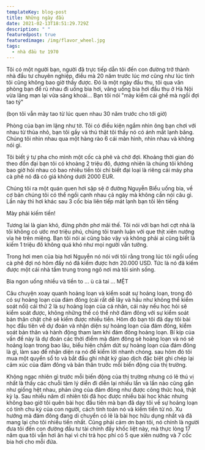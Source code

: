 ```yaml
---
templateKey: blog-post
title: Những ngày đầu
date: 2021-02-13T18:51:29.729Z
description: " "
featuredpost: true
featuredimage: /img/flavor_wheel.jpg
tags:
  - nhà đầu tư 1970
---
```

Tôi có một người bạn, người đã trực tiếp dẫn tôi đến con đường trở thành nhà đầu tư chuyên nghiệp, điều mà 20 năm trước lúc mơ cũng như  lúc tỉnh tôi cũng không bao giờ thấy được. Đó là một ngày đầu thu, tôi qua văn phòng bạn để rủ nhau đi uống bia hơi, vâng uống bia hơi đầu thu ở Hà Nội vừa lãng mạn lại vừa sảng khoái... Bạn tôi nói "mày kiếm cái ghế mà ngồi đợi tao tý"

(bọn tôi vẫn mày tao từ lúc quen nhau 30 năm trước cho tới giờ)

Phòng của bạn im lặng như tờ. Tôi có điều kiện ngắm nhìn ông bạn chơi với nhau từ thủa nhỏ, bạn tôi gầy và thú thật tôi thấy nó có ánh mắt lạnh băng. Chúng tôi nhìn nhau qua một hàng rào 6 cái màn hình, nhìn nhau và không nói gì.



Tôi biết ý tự pha cho mình một cốc cà phê và chờ đợi. Khoảng thời gian đó theo đồn đại bạn tôi có khoảng 2 triệu đô, đương nhiên là chúng tôi không bao giờ hỏi nhau có bao nhiêu tiền tôi chỉ biết đại loại là riêng cái máy pha cà phê nó đã có giá không dưới 2000 EUR.



Chúng tôi ra một quán quen hơi sập sệ ở đường Nguyễn Biểu uống bia, về cơ bản chúng tôi có thể ngồi cạnh nhau cả ngày mà không cần nói câu gì. Lần này thì hơi khác sau 3 cốc bia liên tiếp mát lạnh bạn tôi lên tiếng

Mày phải kiếm tiền!

Tương lai là gian khó, đừng phởn phơ mãi thế. Tôi nói với bạn hơi cợt nhả là tôi không có ước mơ triệu phú, chúng tôi tranh luận với que thịt xiên nướng vỉa hè trên miệng. Bạn tôi nói ai cũng bảo vậy và không phải ai cũng biết là kiếm 1 triệu đô không quá khó như mọi người vẫn tưởng.



Trong hơi men của bia hơi Nguyễn nó nói với tôi rằng trong lúc tôi ngồi uống cà phê đợi nó hôm đấy nó đã kiếm được hơn 20.000 USD. Tức là nó đã kiếm được một cái nhà tầm trung trong ngõ nơi mà tôi sinh sống.



Bia ngon uống nhiều và tiền to ... ù cả tai ... MỆT



Câu chuyện xoay quanh hoảng loạn và kiểm soát sự hoảng loạn, trong đó có sự hoảng loạn của đám đông (cái rất dễ lây và hầu như không thể kiểm soát nổi) cái thứ 2 là sự hoảng loạn của cá nhân, cái này nếu học hỏi sẽ kiểm soát được, không những thế có thể nhờ đám đông với sự kiểm soát bản thân chặt chẽ sẽ kiếm được nhiều tiền. Hôm đó bạn tôi đã dạy tôi bài học đầu tiên về dự đoán và nhận diện sự hoảng loạn của đám đông, kiểm soát bản thân và  hành động tham lam khi đám đông hoảng loạn. Bí kíp của vấn đề này là dự đoán các thời điểm mà đám đông sẽ hoảng loạn và nó sẽ hoảng loạn trong bao lâu, biểu hiện chấm dứt sự hoảng loạn của đám đông là gì, làm sao để nhận diện ra nó để kiểm lời nhanh chóng. 
sau hôm đó tôi mua một quyển sổ to và bắt đầu ghi nhật ký giao dịch đặc biệt ghi  chép lại cảm xúc của đám đông và bản thân trước mỗi biến động của thị trường.


Không ngạc nhiên gì trước mỗi biến động của thị trường nhưng có lẽ thú vị nhất là thấy các chuỗi tâm lý diễn đi diễn lại nhiều lần và lần nào cũng gần như giống  hệt nhau, phản  ứng của đám đông như  được công thức hoá, thật kỳ lạ.  Sau nhiều năm dĩ nhiên tôi đã học được nhiều bài học khác nhưng không bao giờ tôi quên bài học đầu tiên mà bạn đã dạy tôi về sự  hoảng loạn có tính chu kỳ của con người, cách tính toán nó và kiếm tiền từ nó. Xu hướng mà đám đông đang di chuyển có lẽ là bài học hữu dụng nhất và đã  mang lại cho tôi nhiều tiền nhất. Cũng phải cảm ơn bạn tôi, nó chính là người đưa tôi đến con đường đầu tư tài chính đầy khốc liệt này, mà thực lòng 17 năm qua tôi vẫn hơi ăn hại vì chi trả học phí có 5 que xiên nướng và 7 cốc bia hơi cho mỗi đứa.